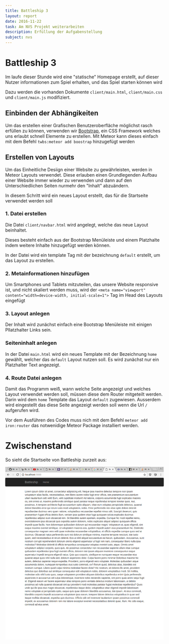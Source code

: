 ```yaml
---
title: Battleship 3
layout: report
date: 2016-11-22
task: Am NVS Projekt weiterarbeiten
description: Erfüllung der Aufgabenstellung
subject: nvs
---
```

# Battleship 3
Im laufe dieser Stunde wird eine "statische" Homepage erstellt, auf dieser Nutzer informationen zum Spiel erhalten, und das Spiel starten können wird

Dazu werden die vorhanden Dokumente `client/main.html`, `client/main.css` und `client/main.js` modifiziert.

## Einbinden der Abhängikeiten

Um das erstellen einer Grafischen Benutzeroberfläche möglichst rasch erfüllen zu können, verwenden wir  [Bootstrap](https://getbootstrap.com/), ein CSS Framework welches uns erlaubt schnell Elemente zu erstellen. Mit Meteor kann dieses einfach mit dem Befehl `twbs:meteor add boostrap` hinzugefügt werden

## Erstellen von Layouts

Um das Einheitliche Desiign einer Website zu gewährleisten, werden in Meteor Layouts verwendet. Diese erlauben einen Grundlegenden Aufbau einer Website immer wieder zu verwenden und dann auf den Unterschiedlichen Seiten nurmehr den "Inhalt" abzuändern.

In diesem Schritt wird ein neues Layout erstellt, das für die Startseite verwendet werden soll

### 1. Datei erstellen
Die Datei `client/navbar.html` wird angelegt, welche das neue Layout beinhaltet.

Dieses besteht einfach aus der Bootstrap Menüleiste und einem Platzhalte indem weitere Inhalte hinzugefügt werden können.

In der Datei wird ein template Tag mit der bezeichnung `default` erstellt, um das Layout zu erstellen.
### 2. Metainformationen hinzufügen

Um Smartphones und Tablets mitzuteilen, das unsere Website responsive ist, und nicht skaliert werden muss, wird der `<meta name="viewport" content="width=device-width, initial-scale=1">` Tag im Head des Layouts eingefügt

### 3. Layout anlegen

Der Inhalt wird zunächst einfach eine Bootstrap Menüleiste mit einigen Pllatzhalter Links sein.

### Seiteninhalt anlegen

In der Datei `main.html` wird ein neues Template mit der Bezeichnung `home` gewählt, welcher das `default` Layout nutzen soll. Es wird zunächst nur ein Platzhalter Text angezeigt.

### 4. Route Datei anlegen

Damit das Programm weiß, wann welche Seite angezeigt und welches Layout verwendet werden soll, müssen diese dem Router mitgeteilt werden. Darin wird dem `home` Template das Layout `default` zugewiesen. Ausserdem wird eingestellt das diese Seite angezeigt werden soll wenn die Url `/` aufgerufen wird.

Vor dem Ausführen des Codes muss nich mit dem Befehl `meteor add iron:router` das notwenidige Meteor Package installiert werden.

# Zwischenstand

So sieht die Startseite von Battleship zurzeit aus:

![](20161128_956x1040.png)
